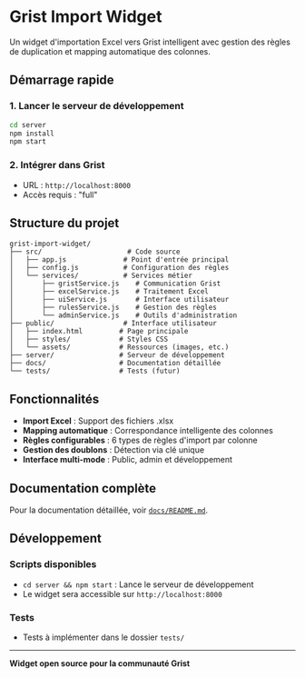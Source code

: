 # Grist Import Widget

Un widget d'importation Excel vers Grist intelligent avec gestion des règles de duplication et mapping automatique des colonnes.

## Démarrage rapide

### 1. Lancer le serveur de développement
```bash
cd server
npm install
npm start
```

### 2. Intégrer dans Grist
- URL : `http://localhost:8000`
- Accès requis : "full"

## Structure du projet

```
grist-import-widget/
├── src/                     # Code source
│   ├── app.js              # Point d'entrée principal
│   ├── config.js           # Configuration des règles
│   └── services/           # Services métier
│       ├── gristService.js    # Communication Grist
│       ├── excelService.js    # Traitement Excel
│       ├── uiService.js       # Interface utilisateur  
│       ├── rulesService.js    # Gestion des règles
│       └── adminService.js    # Outils d'administration
├── public/                 # Interface utilisateur
│   ├── index.html         # Page principale
│   ├── styles/            # Styles CSS
│   └── assets/            # Ressources (images, etc.)
├── server/                # Serveur de développement
├── docs/                  # Documentation détaillée
└── tests/                 # Tests (futur)
```

## Fonctionnalités

- **Import Excel** : Support des fichiers .xlsx
- **Mapping automatique** : Correspondance intelligente des colonnes
- **Règles configurables** : 6 types de règles d'import par colonne
- **Gestion des doublons** : Détection via clé unique
- **Interface multi-mode** : Public, admin et développement

## Documentation complète

Pour la documentation détaillée, voir [`docs/README.md`](docs/README.md).

## Développement

### Scripts disponibles
- `cd server && npm start` : Lance le serveur de développement
- Le widget sera accessible sur `http://localhost:8000`

### Tests
- Tests à implémenter dans le dossier `tests/`

---

**Widget open source pour la communauté Grist**